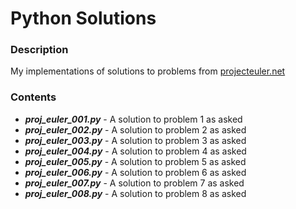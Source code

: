 # Python Solutions

### Description
My implementations of solutions to problems from [projecteuler.net](https://projecteuler.net/)

### Contents
* ***proj_euler_001.py*** - A solution to problem 1 as asked
* ***proj_euler_002.py*** - A solution to problem 2 as asked
* ***proj_euler_003.py*** - A solution to problem 3 as asked
* ***proj_euler_004.py*** - A solution to problem 4 as asked
* ***proj_euler_005.py*** - A solution to problem 5 as asked
* ***proj_euler_006.py*** - A solution to problem 6 as asked
* ***proj_euler_007.py*** - A solution to problem 7 as asked
* ***proj_euler_008.py*** - A solution to problem 8 as asked
